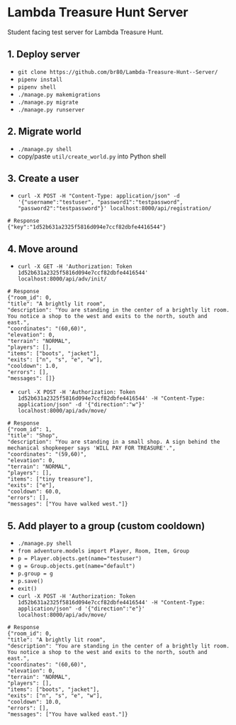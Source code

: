 # Lambda Treasure Hunt Server

Student facing test server for Lambda Treasure Hunt.


## 1. Deploy server
* `git clone https://github.com/br80/Lambda-Treasure-Hunt--Server/`
* `pipenv install`
* `pipenv shell`
* `./manage.py makemigrations`
* `./manage.py migrate`
* `./manage.py runserver`

## 2. Migrate world
* `./manage.py shell`
* copy/paste `util/create_world.py` into Python shell

## 3. Create a user
* `curl -X POST -H "Content-Type: application/json" -d '{"username":"testuser", "password1":"testpassword", "password2":"testpassword"}' localhost:8000/api/registration/`
```
# Response
{"key":"1d52b631a2325f5816d094e7ccf82dbfe4416544"}
```

## 4. Move around

* `curl -X GET -H 'Authorization: Token 1d52b631a2325f5816d094e7ccf82dbfe4416544' localhost:8000/api/adv/init/`
```
# Response
{"room_id": 0,
"title": "A brightly lit room",
"description": "You are standing in the center of a brightly lit room. You notice a shop to the west and exits to the north, south and east.",
"coordinates": "(60,60)",
"elevation": 0,
"terrain": "NORMAL",
"players": [],
"items": ["boots", "jacket"],
"exits": ["n", "s", "e", "w"],
"cooldown": 1.0,
"errors": [],
"messages": []}
```

* `curl -X POST -H 'Authorization: Token 1d52b631a2325f5816d094e7ccf82dbfe4416544' -H "Content-Type: application/json" -d '{"direction":"w"}' localhost:8000/api/adv/move/`
```
# Response
{"room_id": 1,
"title": "Shop",
"description": "You are standing in a small shop. A sign behind the mechanical shopkeeper says 'WILL PAY FOR TREASURE'.",
"coordinates": "(59,60)",
"elevation": 0,
"terrain": "NORMAL",
"players": [],
"items": ["tiny treasure"],
"exits": ["e"],
"cooldown": 60.0,
"errors": [],
"messages": ["You have walked west."]}
```

## 5. Add player to a group (custom cooldown)
* `./manage.py shell`
* `from adventure.models import Player, Room, Item, Group`
* `p = Player.objects.get(name="testuser")`
* `g = Group.objects.get(name="default")`
* `p.group = g`
* `p.save()`
* `exit()`
* `curl -X POST -H 'Authorization: Token 1d52b631a2325f5816d094e7ccf82dbfe4416544' -H "Content-Type: application/json" -d '{"direction":"e"}' localhost:8000/api/adv/move/`
```
# Response
{"room_id": 0,
"title": "A brightly lit room",
"description": "You are standing in the center of a brightly lit room. You notice a shop to the west and exits to the north, south and east.",
"coordinates": "(60,60)",
"elevation": 0,
"terrain": "NORMAL",
"players": [],
"items": ["boots", "jacket"],
"exits": ["n", "s", "e", "w"],
"cooldown": 10.0,
"errors": [],
"messages": ["You have walked east."]}
```



